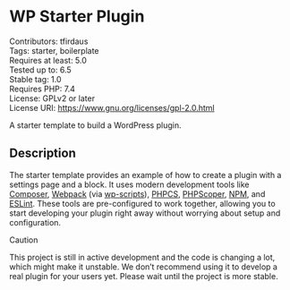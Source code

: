 # WP Starter Plugin

Contributors: tfirdaus  
Tags: starter, boilerplate  
Requires at least: 5.0  
Tested up to: 6.5  
Stable tag: 1.0  
Requires PHP: 7.4  
License: GPLv2 or later  
License URI: https://www.gnu.org/licenses/gpl-2.0.html  

A starter template to build a WordPress plugin.

## Description

The starter template provides an example of how to create a plugin with a settings page and a block. It uses modern development tools like [Composer](https://getcomposer.org/), [Webpack](https://webpack.js.org/) (via [wp-scripts](https://developer.wordpress.org/block-editor/reference-guides/packages/packages-scripts/)), [PHPCS](https://github.com/PHPCSStandards/PHP_CodeSniffer/), [PHPScoper](https://github.com/humbug/php-scoper), [NPM](https://www.npmjs.com/), and [ESLint](https://eslint.org/). These tools are pre-configured to work together, allowing you to start developing your plugin right away without worrying about setup and configuration.

> [!CAUTION]
> This project is still in active development and the code is changing a lot, which might make it unstable. We don’t recommend using it to develop a real plugin for your users yet. Please wait until the project is more stable.
